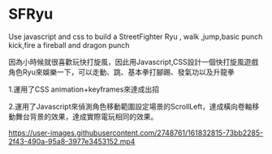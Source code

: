 # SFRyu 
Use javascript and css to build a StreetFighter Ryu , walk ,jump,basic punch kick,fire a fireball and dragon punch

因為小時候就很喜歡玩快打旋風，因此用Javascript,CSS設計一個快打旋風遊戲角色Ryu來娛樂一下，可以走動、跳、基本拳打腳踢、發氣功以及升龍拳

 1.運用了CSS animation+keyframes來達成出招
 
 2.運用了Javascript來偵測角色移動範圍設定場景的ScrollLeft，達成橫向卷軸移動舞台背景的效果，達成實際電玩相同的效果。
 

https://user-images.githubusercontent.com/2748761/161832815-73bb2285-2f43-490a-95a8-3977e3453152.mp4

